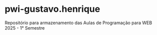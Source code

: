 # pwi-gustavo.henrique
Repositório para armazenamento das Aulas de Programação para WEB 2025 - 1° Semestre
